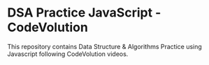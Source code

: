 # DSA Practice JavaScript - CodeVolution

This repository contains Data Structure & Algorithms Practice using Javascript following CodeVolution videos.

